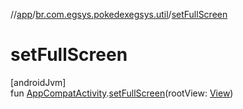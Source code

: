 //[app](../../index.md)/[br.com.egsys.pokedexegsys.util](index.md)/[setFullScreen](set-full-screen.md)

# setFullScreen

[androidJvm]\
fun [AppCompatActivity](https://developer.android.com/reference/kotlin/androidx/appcompat/app/AppCompatActivity.html).[setFullScreen](set-full-screen.md)(rootView: [View](https://developer.android.com/reference/kotlin/android/view/View.html))
